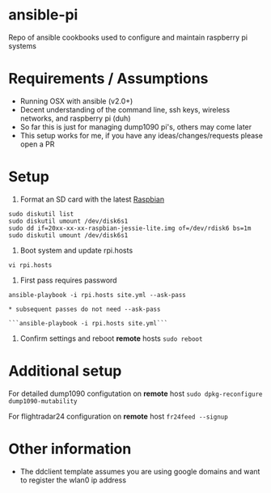# ansible-pi
Repo of ansible cookbooks used to configure and maintain raspberry pi systems

# Requirements / Assumptions
* Running OSX with ansible (v2.0+)
* Decent understanding of the command line, ssh keys, wireless networks, and raspberry pi (duh)
* So far this is just for managing dump1090 pi's, others may come later
* This setup works for me, if you have any ideas/changes/requests please open a PR

# Setup

1. Format an SD card with the latest [Raspbian](https://downloads.raspberrypi.org/raspbian_lite_latest)

```
sudo diskutil list
sudo diskutil umount /dev/disk6s1
sudo dd if=20xx-xx-xx-raspbian-jessie-lite.img of=/dev/rdisk6 bs=1m
sudo diskutil umount /dev/disk6s1
```
1. Boot system and update rpi.hosts

```vi rpi.hosts```

1. First pass requires password

```ansible-playbook -i rpi.hosts site.yml --ask-pass```

	* subsequent passes do not need --ask-pass 

	```ansible-playbook -i rpi.hosts site.yml```
1. Confirm settings and reboot **remote** hosts ```sudo reboot```

# Additional setup
For detailed dump1090 configutation on **remote** host
```sudo dpkg-reconfigure dump1090-mutability```

For flightradar24 configuration on **remote** host
```fr24feed --signup```

# Other information
* The ddclient template assumes you are using google domains and want to register the wlan0 ip address